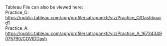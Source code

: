 Tableau File can also be viewed here:                                 
Practice_O:  https://public.tableau.com/app/profile/satrapankti/viz/Practice_O/Dashboard1                       
Practice_A:  https://public.tableau.com/app/profile/satrapankti/viz/Practice_A_16734349075790/COVIDDash
